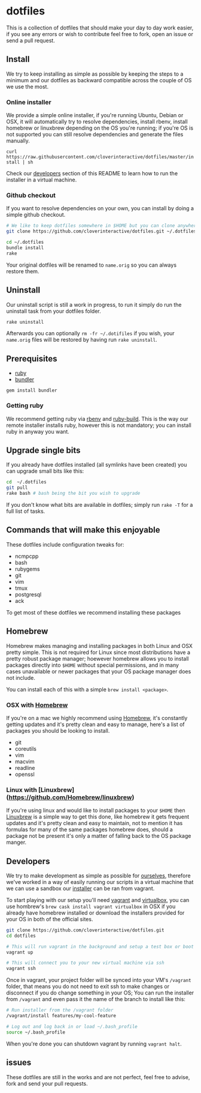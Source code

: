 # dotfiles

This is a collection of dotfiles that should make your day to day work easier, if you see any errors or wish to contribute feel free to fork, open an issue
or send a pull request.

## Install

We try to keep installing as  simple as possible by keeping the steps to a minimum and our dotfiles as backward compatible across the couple of OS we use
the most.

### Online installer

We provide a simple online installer, if you're running Ubuntu, Debian or OSX, it will automatically try to resolve dependencies, install rbenv, install
homebrew or linuxbrew depending on the OS you're running; if you're OS is not supported you can still resolve dependencies and generate the files manually.

`curl https://raw.githubusercontent.com/cloverinteractive/dotfiles/master/install | sh`

Check our [developers](#developers) section of this README to learn how to run the installer in a virtual machine.

### Github checkout

If you want to resolve dependencies on your own, you can install by doing a simple github checkout.

```bash
# We like to keep dotfiles somewhere in $HOME but you can clone anywhere you have permission to
git clone https://github.com/cloverinteractive/dotfiles.git ~/.dotfiles

cd ~/.dotfiles
bundle install
rake
```

Your original dotfiles will be renamed to `name.orig` so you can always restore them.

## Uninstall

Our uninstall script is still a work in progress, to run it simply do run the uninstall task from your dotfiles folder.

```bash
rake uninstall
```

Afterwards you can optionally `rm -fr ~/.dotifiles` if you wish, your `name.orig` files will be restored by having run `rake uninstall`.

## Prerequisites

* [ruby](http://www.ruby-lang.org)
* [bundler](http://gembundler.com/)

`gem install bundler`

### Getting ruby

We recommend getting ruby via [rbenv](https://github.com/sstephenson/rbenv) and [ruby-build](https://github.com/sstephenson/ruby-build). This is the way our remote installer
installs ruby, however this is not mandatory; you can install ruby in anyway you want.

## Upgrade single bits

If you already have dotfiles installed (all symlinks have been created) you can upgrade small bits like this:

```bash
cd  ~/.dotfiles
git pull
rake bash # bash being the bit you wish to upgrade
```

If you don't know what bits are available in dotfiles; simply run `rake -T` for a full list of tasks.

## Commands that will make this enjoyable

These dotfiles include configuration tweaks for:

* ncmpcpp
* bash
* rubygems
* git
* vim
* tmux
* postgresql
* ack

To get most of these dotfiles we recommend installing these packages

## Homebrew

Homebrew makes managing and installing packages in both Linux and OSX pretty simple. This is not required for Linux since most distributions have a pretty robust package manager;
hoewever homebrew allows you to install packages directly into `$HOME` without special permissions, and in many cases unavailable or newer packages that your OS package manager does
not include.

You can install each of this with a simple `brew install <package>`.

### OSX with [Homebrew](https://github.com/Homebrew/homebrew)

If you're on a mac we highly recommend using [Homebrew](https://github.com/Homebrew/homebrew), it's constantly getting updates and it's pretty clean and easy to manage, here's
a list of packages you should be looking to install.

* git
* coreutils
* vim
* macvim
* readline
* openssl

### Linux with [Linuxbrew] (https://github.com/Homebrew/linuxbrew)

If you're using linux and would like to install packages to your `$HOME` then [Linuxbrew](https://github.com/Homebrew/linuxbrew) is a simple way to get this done, like homebrew it gets
frequent updates and it's pretty clean and easy to maintain, not to mention it has formulas for many of the same packages homebrew does, should a package not be present it's only a matter
of falling back to the OS package manger.

## Developers

We try to make development as simple as possible for [ourselves](https://github.com/cloverinteractive/dotfiles/graphs/contributors), therefore we've worked in a way of easily running our
scripts in a virtual machine that we can use a sandbox our [installer](https://github.com/cloverinteractive/dotfiles/blob/master/install) can be ran from vagrant.

To start playing with our setup you'll need [vagrant](https://www.vagrantup.com/) and [virtualbox](https://www.virtualbox.org/), you can use hombrew's `brew cask install vagrant virtualbox` in
OSX if you already have homebrew installed or download the installers provided for your OS in both of the official sites.

```bash
git clone https://github.com/cloverinteractive/dotfiles.git
cd dotfiles

# This will run vagrant in the background and setup a test box or boot it if you already have one
vagrant up

# This will connect you to your new virtual machine via ssh
vagrant ssh
```

Once in vagrant, your project folder will be synced into your VM's `/vagrant` folder, that means you do not need to exit ssh to make changes or disconnect if you do change something in your OS;
You can run the installer from `/vagrant` and even pass it the name of the branch to install like this:

```bash
# Run installer from the /vagrant folder
/vagrant/install features/my-cool-feature

# Log out and log back in or load ~/.bash_profile
source ~/.bash_profile
```

When you're done you can shutdown vagrant by running `vagrant halt`.

## issues

These dotfiles are still in the works and are not perfect, feel free to advise, fork and send your pull requests.
